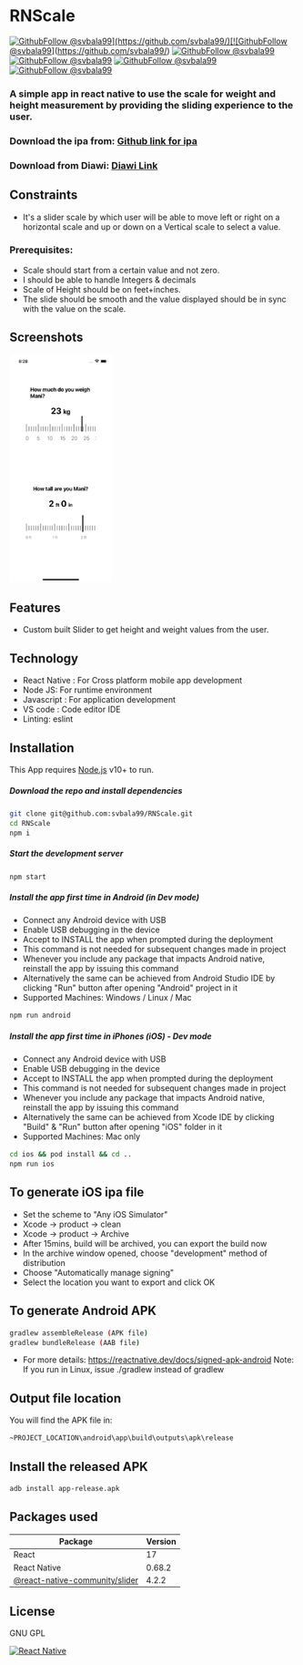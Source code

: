 # RNScale

[![GithubFollow @svbala99](https://img.shields.io/github/last-commit/svbala99/RNScale?)](https://github.com/svbala99/)[![GithubFollow @svbala99](https://img.shields.io/github/languages/count/svbala99/RNScale?color=orange)](https://github.com/svbala99/) [![GithubFollow @svbala99](https://img.shields.io/github/languages/top/svbala99/RNScale?color=blueviolet)](https://github.com/svbala99/) [![GithubFollow @svbala99](https://img.shields.io/github/languages/code-size/svbala99/RNScale?color=pink)](https://github.com/svbala99/) [![GithubFollow @svbala99](https://img.shields.io/github/repo-size/svbala99/RNScale)](https://github.com/svbala99/) [![GithubFollow @svbala99](https://img.shields.io/github/commit-activity/m/svbala99/RNScale?color=%23DB62B2%20)](https://github.com/svbala99/)

### A simple app in react native to use the scale for weight and height measurement by providing the sliding experience to the user.

### Download the ipa from:  [Github link for ipa](https://github.com/svbala99/RNScale/raw/master/RNScale.ipa)
### Download from Diawi: [Diawi Link](https://i.diawi.com/WBXrkq)

## Constraints
- It's a slider scale by which user will be able to move left or right on a horizontal scale and up or down on a Vertical scale to select a value.

### Prerequisites: 
- Scale should start from a certain value and not zero.
- I should be able to handle Integers & decimals
- Scale of Height should be on feet+inches.
- The slide should be smooth and the value displayed should be in sync with the value on the scale.

## Screenshots

<img src="https://github.com/svbala99/RNScale/raw/master/Simulator%20Screen%20Shot%20-%20iPhone%2013%20-%202022-05-29%20at%2018.28.07.png" width="180" height="400"/>

## Features

- Custom built Slider to get height and weight values from the user.

## Technology

- React Native : For Cross platform mobile app development
- Node JS: For runtime environment
- Javascript : For application development
- VS code : Code editor IDE
- Linting: eslint

## Installation

This App requires [Node.js](https://nodejs.org/) v10+ to run.

##### Download the repo and install dependencies

```sh
git clone git@github.com:svbala99/RNScale.git
cd RNScale
npm i
```

##### Start the development server

```sh
npm start
```

##### Install the app first time in Android (in Dev mode)

- Connect any Android device with USB
- Enable USB debugging in the device
- Accept to INSTALL the app when prompted during the deployment
- This command is not needed for subsequent changes made in project
- Whenever you include any package that impacts Android native, reinstall the app by issuing this command
- Alternatively the same can be achieved from Android Studio IDE by clicking "Run" button after opening "Android" project in it
- Supported Machines: Windows / Linux / Mac

```sh
npm run android
```

##### Install the app first time in iPhones (iOS) - Dev mode

- Connect any Android device with USB
- Enable USB debugging in the device
- Accept to INSTALL the app when prompted during the deployment
- This command is not needed for subsequent changes made in project
- Whenever you include any package that impacts Android native, reinstall the app by issuing this command
- Alternatively the same can be achieved from Xcode IDE by clicking "Build" & "Run" button after opening "iOS" folder in it
- Supported Machines: Mac only

```sh
cd ios && pod install && cd ..
npm run ios
```

## To generate iOS ipa file
- Set the scheme to "Any iOS Simulator"
- Xcode -> product -> clean
- Xcode -> product -> Archive
- After 15mins, build will be archived, you can export the build now
- In the archive window opened, choose "development" method of distribution
- Choose "Automatically manage signing"
- Select the location you want to export and click OK

## To generate Android APK

```bash
gradlew assembleRelease (APK file)
gradlew bundleRelease (AAB file)
```
- For more details: https://reactnative.dev/docs/signed-apk-android
Note: If you run in Linux, issue ./gradlew instead of gradlew

## Output file location

You will find the APK file in:

```bash
~PROJECT_LOCATION\android\app\build\outputs\apk\release
```

## Install the released APK

```bash
adb install app-release.apk
```

## Packages used

| Package                   | Version |
| ------------------------- | ------- |
| React                     | 17      |
| React Native              | 0.68.2    |
| [@react-native-community/slider](https://www.npmjs.com/package/@react-native-community/slider)        | 4.2.2       | 

## License

GNU GPL

[![React Native](https://reactnative.dev/img/oss_logo.png)](https://reactnative.dev/)
